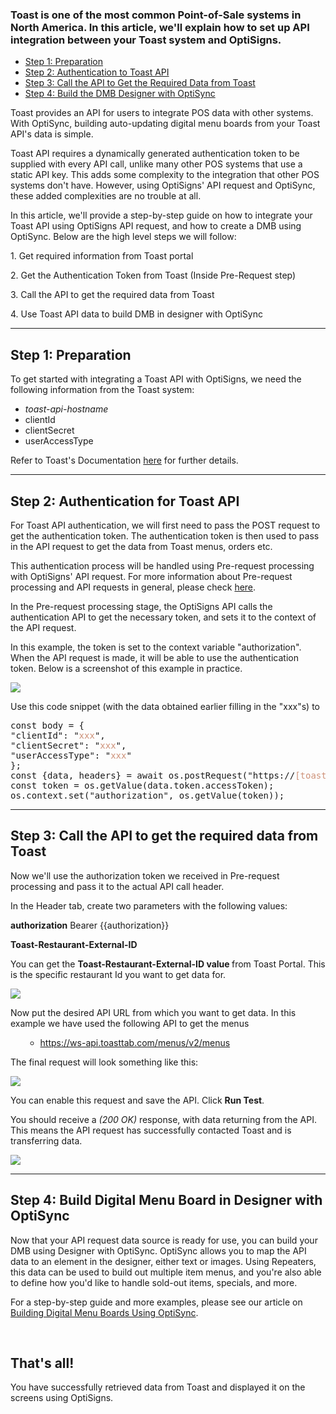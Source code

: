 <h3 id="h_01J5B5T1WQ12TCW4BQW2R71CS9">Toast is one of the most common Point-of-Sale systems in North America. In this article, we'll explain how to set up API integration between your Toast system and OptiSigns.</h3>
<ul>
<li><a href="#Step1">Step 1: Preparation</a></li>
<li><a href="#Step2">Step 2: Authentication to Toast API</a></li>
<li><a href="#Step3">Step 3: Call the API to Get the Required Data from Toast</a></li>
<li><a href="#Step4">Step 4: Build the DMB Designer with OptiSync</a></li>
</ul>
<p>Toast provides an API for users to integrate POS data with other systems. With OptiSync, building auto-updating digital menu boards from your Toast API's data is simple.</p>
<p>Toast API requires a dynamically generated authentication token to be supplied with every API call, unlike many other POS systems that use a static API key. This adds some complexity to the integration that other POS systems don't have. However, using OptiSigns' API request and OptiSync, these added complexities are no trouble at all.</p>
<p>In this article, we'll provide a step-by-step guide on how to integrate your Toast API using OptiSigns API request, and how to create a DMB using OptiSync. Below are the high level steps we will follow:</p>
<p>1. Get required information from Toast portal</p>
<p>2. Get the Authentication Token from Toast (Inside Pre-Request step)</p>
<p>3. Call the API to get the required data from Toast</p>
<p>4. Use Toast API data to build DMB in designer with OptiSync</p>
<hr>
<p><a name="Step1"></a></p>
<h2 id="h_01J43T39XTJCRF7K7BCVR929XK">Step 1: Preparation</h2>
<p>To get started with integrating a Toast API with OptiSigns, we need the following information from the Toast system:</p>
<ul>
<li><em>toast-api-hostname</em></li>
<li>clientId</li>
<li>clientSecret</li>
<li>userAccessType</li>
</ul>
<p>Refer to Toast's Documentation <a href="https://doc.toasttab.com/doc/devguide/portalHowToBuildAToastIntegration.html">here</a> for further details.</p>
<hr>
<p><a name="Step2"></a></p>
<h2 id="01J43T457PRWRQNZ58BKKQXSMY">Step 2: Authentication for Toast API</h2>
<p>For Toast API authentication, we will first need to pass the POST request to get the authentication token. The authentication token is then used to pass in the API request to get the data from Toast menus, orders etc. </p>
<p>This authentication process will be handled using Pre-request processing with OptiSigns' API request. For more information about Pre-request processing and API requests in general, please check <a href="https://support.optisigns.com/hc/en-us/articles/22875592994195" target="_blank" rel="noopener noreferrer">here</a>.</p>
<p>In the Pre-request processing stage, the OptiSigns API calls the authentication API to get the necessary token, and sets it to the context of the API request.</p>
<p>In this example, the token is set to the context variable "authorization". When the API request is made, it will be able to use the authentication token. Below is a screenshot of this example in practice.</p>
<p><img src="https://support.optisigns.com/hc/article_attachments/31870675893011"></p>
<p>Use this code snippet (with the data obtained earlier filling in the "xxx"s) to</p>
<pre>const body = {<br>"clientId": "<span style="color: #ce9178;">xxx</span>",<br>"clientSecret": "<span style="color: #ce9178;">xxx</span>",<br>"userAccessType": "<span style="color: #ce9178;">xxx</span>"<br>};<br>const {data, headers} = await os.postRequest("https://<span style="color: #ce9178;">[toast-api-hostname]</span>/authentication/v1/authentication/login", body );<br>const token = os.getValue(data.token.accessToken);<br>os.context.set("authorization", os.getValue(token));</pre>
<hr>
<p><a name="Step3"></a></p>
<h2 id="01J43TQM68FW7XVXN1P63ASCAG">Step 3: Call the API to get the required data from Toast</h2>
<p>Now we'll use the authorization token we received in Pre-request processing and pass it to the actual API call header. </p>
<p>In the Header tab, create two parameters with the following values:</p>
<p class="wysiwyg-indent2"><strong>authorization</strong> Bearer {{authorization}}</p>
<p class="wysiwyg-indent2"><strong>Toast-Restaurant-External-ID</strong> </p>
<p>You can get the <strong>Toast-Restaurant-External-ID value </strong>from Toast Portal. This is the specific restaurant Id you want to get data for.</p>
<p><img src="https://support.optisigns.com/hc/article_attachments/31870675894035"></p>
<p>Now put the desired API URL from which you want to get data. In this example we have used the following API to get the menus</p>
<ul>
<li style="list-style-type: none;">
<ul>
<li><a href="https://ws-api.toasttab.com/menus/v2/menus">https://ws-api.toasttab.com/menus/v2/menus</a></li>
</ul>
</li>
</ul>
<p>The final request will look something like this:</p>
<p><img src="https://support.optisigns.com/hc/article_attachments/31870675898515"></p>
<p>You can enable this request and save the API. Click <strong>Run Test</strong>.</p>
<p>You should receive a <em>(200 OK)</em> response, with data returning from the API. This means the API request has successfully contacted Toast and is transferring data.</p>
<p><img src="https://support.optisigns.com/hc/article_attachments/31870683910291"></p>
<hr>
<p><a name="Step4"></a></p>
<h2 id="01J43V65M8TPKKMPBQ9FWNB8KR">Step 4: Build Digital Menu Board in Designer with OptiSync </h2>
<p>Now that your API request data source is ready for use, you can build your DMB using Designer with OptiSync. OptiSync allows you to map the API data to an element in the designer, either text or images. Using Repeaters, this data can be used to build out multiple item menus, and you're also able to define how you'd like to handle sold-out items, specials, and more.</p>
<p>For a step-by-step guide and more examples, please see our article on <a href="https://support.optisigns.com/hc/en-us/articles/31860170199955-Integrating-Point-of-Sale-POS-Systems-to-Build-Digital-Menu-Boards-with-OptiSync" target="_blank" rel="noopener noreferrer">Building Digital Menu Boards Using OptiSync</a>.</p>
<p> </p>
<h2 id="h_01J5BAG8XP7ZR1BZDXKZ946X53">That's all!</h2>
<p>You have successfully retrieved data from Toast and displayed it on the screens using OptiSigns. </p>
<p> </p>